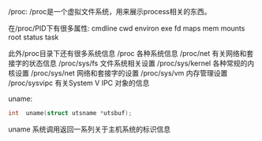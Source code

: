 /proc:
/proc是一个虚拟文件系统，用来展示process相关的东西。

在/proc/PID下有很多属性:
cmdline
cwd
environ
exe
fd
maps
mem
mounts
root
status
task

此外/proc目录下还有很多系统信息
/proc 各种系统信息 
/proc/net 有关网络和套接字的状态信息 
/proc/sys/fs 文件系统相关设置 
/proc/sys/kernel 各种常规的内核设置 
/proc/sys/net 网络和套接字的设置 
/proc/sys/vm 内存管理设置 
/proc/sysvipc 有关System V IPC 对象的信息


uname:
```c++
int  uname(struct utsname *utsbuf);
```
uname 系统调用返回一系列关于主机系统的标识信息